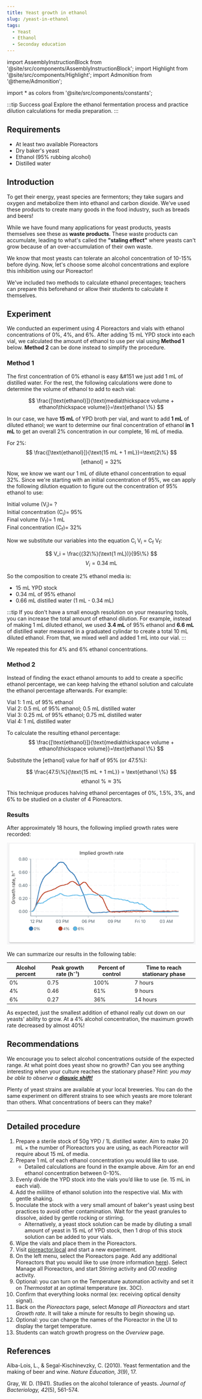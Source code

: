 ```yaml
---
title: Yeast growth in ethanol
slug: /yeast-in-ethanol
tags: 
  - Yeast
  - Ethanol
  - Seconday education
---
```


import AssemblyInstructionBlock from '@site/src/components/AssemblyInstructionBlock';
import Highlight from '@site/src/components/Highlight';
import Admonition from '@theme/Admonition';

import * as colors from '@site/src/components/constants';

:::tip Success goal 
Explore the ethanol fermentation process and practice dilution calculations for media preparation. 
:::

## Requirements 

*   At least two available Pioreactors
*   Dry baker's yeast
*	Ethanol (95% rubbing alcohol) 
*	Distilled water 

## Introduction

To get their energy, yeast species are fermentors; they take sugars and oxygen and metabolize them into ethanol and carbon dioxide. We've used these products to create many goods in the food industry, such as breads and beers!

While we have found many applications for yeast products, yeasts themselves see these as **waste products**. These waste products can accumulate, leading to what's called the **"staling effect"** where yeasts can't grow because of an over-accumulation of their own waste. 

We know that most yeasts can tolerate an alcohol concentration of 10-15% before dying. Now, let's choose some alcohol concentrations and explore this inhibition using our Pioreactor! 

We've included two methods to calculate ethanol precentages; teachers can prepare this beforehand or allow their students to calculate it themselves.

## Experiment

We conducted an experiment using 4 Pioreactors and vials with ethanol concentrations of 0%, 4%, and 6%. After adding 15 mL YPD stock into each vial, we calculated the amount of ethanol to use per vial using **Method 1** below. **Method 2** can be done instead to simplify the procedure. 

### Method 1

The first concentration of 0% ethanol is easy &#151 we just add 1 mL of distilled water. For the rest, the following calculations were done to determine the volume of ethanol to add to each vial: 

$$
\frac{[\text{ethanol}]}{\text{media\thickspace volume + ethanol\thickspace volume}}=\text{ethanol \%}
$$ 

In our case, we have **15 mL** of YPD broth per vial, and want to add **1 mL** of diluted ethanol; we want to determine our final concentration of ethanol **in 1 mL** to get an overall 2% concentration in our complete, 16 mL of media. 

For 2%: 
$$
\frac{[\text{ethanol}]}{\text{15 mL + 1 mL}}=\text{2\%}
$$
$$
[\text{ethanol}]=32\%
$$

Now, we know we want our 1 mL of dilute ethanol concentration to equal 32%. Since we're starting with an initial concentration of 95%, we can apply the following dilution equation to figure out the concentration of 95% ethanol to use: 
  
Initial volume (V<sub>i</sub>)= ?  
Initial concentration (C<sub>i</sub>)= 95%  
Final volume (V<sub>f</sub>)= 1 mL  
Final concentration (C<sub>f</sub>)= 32%  

Now we substitute our variables into the equation C<sub>i</sub> V<sub>i</sub> = C<sub>f</sub> V<sub>f</sub>:

$$
V_i = \frac{(32\%)(\text{1 mL})}{95\%}
$$ 
$$
V_i = \text{0.34 mL} 
$$

So the composition to create 2% ethanol media is: 
*	15 mL YPD stock 
*	0.34 mL of 95% ethanol 
*	0.66 mL distilled water (1 mL - 0.34 mL)

:::tip
If you don't have a small enough resolution on your measuring tools, you can increase the total amount of ethanol dilution. For example, instead of making 1 mL diluted ethanol, we used **3.4 mL** of 95% ethanol and **6.6 mL** of distilled water measured in a graduated cylindar to create a total 10 mL diluted ethanol. From that, we mixed well and added 1 mL into our vial.
:::

We repeated this for 4% and 6% ethanol concentrations. 

### Method 2

Instead of finding the exact ethanol amounts to add to create a specific ethanol percentage, we can keep halving the ethanol solution and calculate the ethanol percentage afterwards. For example:

Vial 1: 1 mL of 95% ethanol  
Vial 2: 0.5 mL of 95% ethanol; 0.5 mL distilled water  
Vial 3: 0.25 mL of 95% ethanol; 0.75 mL distilled water  
Vial 4: 1 mL distilled water  

To calculate the resulting ethanol percentage: 
$$
\frac{[\text{ethanol}]}{\text{media\thickspace volume + ethanol\thickspace volume}}=\text{ethanol \%}
$$ 

Substitute the [ethanol] value for half of 95% (or 47.5%):

$$
\frac{47.5\%}{\text{15 mL + 1 mL}} = \text{ethanol \%}
$$
$$
\text{ethanol \%} \approx 3\%
$$

This technique produces halving ethanol percentages of 0%, 1.5%, 3%, and 6% to be studied on a cluster of 4 Pioreactors. 

### Results 

After approximately 18 hours, the following implied growth rates were recorded:

![](/img/experiments/ethanol_gr.png)

We can summarize our results in the following table: 

|Alcohol percent|Peak growth rate (h⁻¹)|Percent of control|Time to reach stationary phase|
|--------------|---------------|------|--------------------|
|0%|0.75|100%|7 hours|
|4%|0.46|61%|9 hours|
|6%|0.27|36%|14 hours|

As expected, just the smallest addition of ethanol really cut down on our yeasts' ability to grow. At a 4% alcohol concentration, the maximum growth rate decreased by almost 40%!

## Recommendations 

We encourage you to select alcohol concentrations outside of the expected range. At what point does yeast show no growth? Can you see anything interesting when your culture reaches the stationary phase? _Hint: you may be able to observe a **[diauxic shift!](https://pioreactor.com/blogs/pioreactor-blog/yeast-have-two-growth-spurts)**_

Plenty of yeast strains are available at your local breweries. You can do the same experiment on different strains to see which yeasts are more tolerant than others. What concentrations of beers can they make? 

-----

## Detailed procedure 

1. Prepare a sterile stock of 50g YPD / 1L distilled water. Aim to make 20 mL × the number of Pioreactors you are using, as each Pioreactor will require about 15 mL of media.
2. Prepare 1 mL of each ethanol concentration you would like to use.  
   * Detailed calculations are found in the example above. Aim for an end ethanol concentration between 0-10%. 
3. Evenly divide the YPD stock into the vials you’d like to use (ie. 15 mL in each vial). 
4. Add the mililitre of ethanol solution into the respective vial. Mix with gentle shaking. 
5. Inoculate the stock with a very small amount of baker's yeast using best practices to avoid other contamination. Wait for the yeast granules to dissolve, aided by gentle rocking or stirring.
   * Alternatively, a yeast stock solution can be made by diluting a small amount of yeast in 15 mL of YPD stock, then 1 drop of this stock solution can be added to your vials.
6. Wipe the vials and place them in the Pioreactors. 
7. Visit [pioreactor.local](http://pioreactor.local) and start a new experiment.
8. On the left menu, select the Pioreactors page. Add any additional Pioreactors that you would like to use (more information [here](/user-guide/create-cluster)). Select Manage all Pioreactors, and start _Stirring_ activity and _OD reading_ activity.
9. Optional: you can turn on the Temperature automation activity and set it on _Thermostat_ at an optimal temperature (ex. 30C).
10. Confirm that everything looks normal (ex: receiving optical density signal).
11.	Back on the _Pioreactors_ page, select _Manage all Pioreactors_ and start _Growth rate_. It will take a minute for results to begin showing up. 
12. Optional: you can change the names of the Pioreactor in the UI to display the target temperature.
13. Students can watch growth progress on the _Overview_ page.

## References

Alba-Lois, L., & Segal-Kischinevzky, C. (2010). Yeast fermentation and the making of beer and wine. _Nature Education, 3_(9), 17.

Gray, W. D. (1941). Studies on the alcohol tolerance of yeasts. _Journal of Bacteriology, 42_(5), 561-574. 